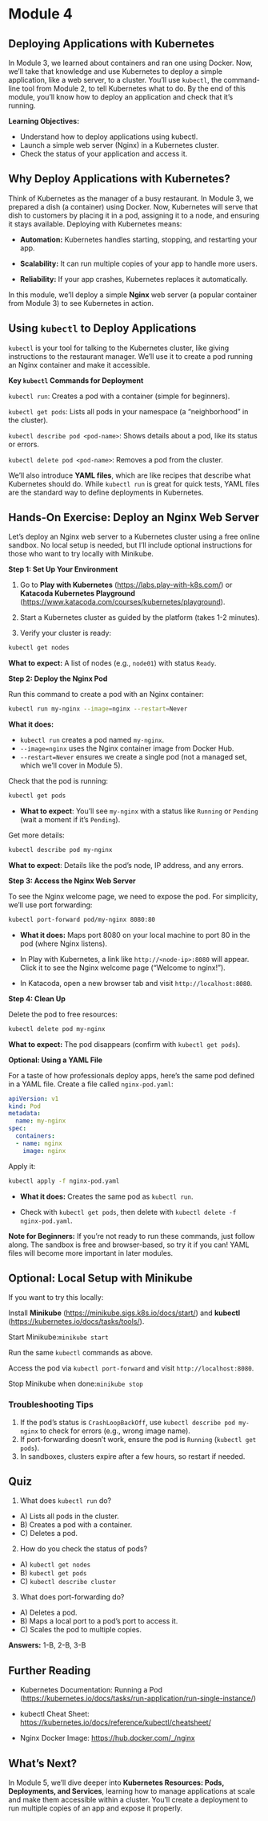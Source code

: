 # Module 4

## Deploying Applications with Kubernetes

In Module 3, we learned about containers and ran one using Docker. Now, we’ll take that knowledge and use Kubernetes to deploy a simple application, like a web server, to a cluster. You’ll use `kubectl`, the command-line tool from Module 2, to tell Kubernetes what to do. By the end of this module, you’ll know how to deploy an application and check that it’s running.

**Learning Objectives:**

- Understand how to deploy applications using kubectl.
- Launch a simple web server (Nginx) in a Kubernetes cluster.
- Check the status of your application and access it.

## Why Deploy Applications with Kubernetes?

Think of Kubernetes as the manager of a busy restaurant. In Module 3, we prepared a dish (a container) using Docker. Now, Kubernetes will serve that dish to customers by placing it in a pod, assigning it to a node, and ensuring it stays available. Deploying with Kubernetes means:

- **Automation:** Kubernetes handles starting, stopping, and restarting your app.

- **Scalability:** It can run multiple copies of your app to handle more users.

- **Reliability:** If your app crashes, Kubernetes replaces it automatically.

In this module, we’ll deploy a simple **Nginx** web server (a popular container from Module 3) to see Kubernetes in action.

## Using `kubectl` to Deploy Applications

`kubectl` is your tool for talking to the Kubernetes cluster, like giving instructions to the restaurant manager. We’ll use it to create a pod running an Nginx container and make it accessible.

**Key `kubectl` Commands for Deployment**

`kubectl run`: Creates a pod with a container (simple for beginners).

`kubectl get pods`: Lists all pods in your namespace (a “neighborhood” in the cluster).

`kubectl describe pod <pod-name>`: Shows details about a pod, like its status or errors.

`kubectl delete pod <pod-name>`: Removes a pod from the cluster.

We’ll also introduce **YAML files**, which are like recipes that describe what Kubernetes should do. While `kubectl run` is great for quick tests, YAML files are the standard way to define deployments in Kubernetes.

## Hands-On Exercise: Deploy an Nginx Web Server

Let’s deploy an Nginx web server to a Kubernetes cluster using a free online sandbox. No local setup is needed, but I’ll include optional instructions for those who want to try locally with Minikube.

**Step 1: Set Up Your Environment**

1. Go to **Play with Kubernetes** (https://labs.play-with-k8s.com/) or **Katacoda Kubernetes Playground** (https://www.katacoda.com/courses/kubernetes/playground).

2. Start a Kubernetes cluster as guided by the platform (takes 1-2 minutes).

3. Verify your cluster is ready:
```bash
kubectl get nodes
```

**What to expect:** A list of nodes (e.g., `node01`) with status `Ready`.



**Step 2: Deploy the Nginx Pod**

Run this command to create a pod with an Nginx container:

```bash
kubectl run my-nginx --image=nginx --restart=Never
```

**What it does:**

- `kubectl run` creates a pod named `my-nginx`.
- `--image=nginx` uses the Nginx container image from Docker Hub.
- `--restart=Never` ensures we create a single pod (not a managed set, which we’ll cover in Module 5).


Check that the pod is running:

```bash
kubectl get pods
```

- **What to expect**: You’ll see `my-nginx` with a status like `Running` or `Pending` (wait a moment if it’s `Pending`).

Get more details:

```bash
kubectl describe pod my-nginx
```

**What to expect**: Details like the pod’s node, IP address, and any errors.

**Step 3: Access the Nginx Web Server**

To see the Nginx welcome page, we need to expose the pod. For simplicity, we’ll use port forwarding:

```bash
kubectl port-forward pod/my-nginx 8080:80
```

- **What it does:** Maps port 8080 on your local machine to port 80 in the pod (where Nginx listens).

- In Play with Kubernetes, a link like `http://<node-ip>:8080` will appear. Click it to see the Nginx welcome page (“Welcome to nginx!”).

- In Katacoda, open a new browser tab and visit `http://localhost:8080`.

**Step 4: Clean Up**

Delete the pod to free resources:

```bash
kubectl delete pod my-nginx
```

**What to expect:** The pod disappears (confirm with `kubectl get pods`).

**Optional: Using a YAML File**

For a taste of how professionals deploy apps, here’s the same pod defined in a YAML file. Create a file called `nginx-pod.yaml`:

```yaml
apiVersion: v1
kind: Pod
metadata:
  name: my-nginx
spec:
  containers:
  - name: nginx
    image: nginx
```

Apply it:

```bash
kubectl apply -f nginx-pod.yaml
```

- **What it does:** Creates the same pod as `kubectl run`.

- Check with `kubectl get pods`, then delete with `kubectl delete -f nginx-pod.yaml`.

**Note for Beginners:** If you’re not ready to run these commands, just follow along. The sandbox is free and browser-based, so try it if you can! YAML files will become more important in later modules.


## Optional: Local Setup with Minikube

If you want to try this locally:

Install **Minikube** (https://minikube.sigs.k8s.io/docs/start/) and **kubectl** (https://kubernetes.io/docs/tasks/tools/).


Start Minikube:`minikube start`


Run the same `kubectl` commands as above.

Access the pod via `kubectl port-forward` and visit `http://localhost:8080`.

Stop Minikube when done:`minikube stop`



### Troubleshooting Tips

1. If the pod’s status is `CrashLoopBackOff`, use `kubectl describe pod my-nginx` to check for errors (e.g., wrong image name).
2. If port-forwarding doesn’t work, ensure the pod is `Running` (`kubectl get pods`).
3. In sandboxes, clusters expire after a few hours, so restart if needed.

## Quiz

1. What does `kubectl run` do?
- A) Lists all pods in the cluster.
- B) Creates a pod with a container.
- C) Deletes a pod.


2. How do you check the status of pods?
- A) `kubectl get nodes`
- B) `kubectl get pods`
- C) `kubectl describe cluster`


3. What does port-forwarding do?
- A) Deletes a pod.
- B) Maps a local port to a pod’s port to access it.
- C) Scales the pod to multiple copies.



**Answers:** 1-B, 2-B, 3-B

## Further Reading

- Kubernetes Documentation: Running a Pod (https://kubernetes.io/docs/tasks/run-application/run-single-instance/)

- kubectl Cheat Sheet: https://kubernetes.io/docs/reference/kubectl/cheatsheet/

- Nginx Docker Image: https://hub.docker.com/_/nginx

## What’s Next?

In Module 5, we’ll dive deeper into **Kubernetes Resources: Pods, Deployments, and Services**, learning how to manage applications at scale and make them accessible within a cluster. You’ll create a deployment to run multiple copies of an app and expose it properly.
